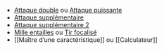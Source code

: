 - [Attaque double](../../../2.%20Talents/3.%20Talent%20modifant%20un%20méchanique%20de%20base/Actions/Attaque%20double.md) ou [Attaque puissante](../../../2.%20Talents/3.%20Talent%20modifant%20un%20méchanique%20de%20base/Actions/Attaque%20puissante.md)
- [Attaque supplémentaire](../../../2.%20Talents/3.%20Talent%20modifant%20un%20méchanique%20de%20base/Actions/Attaque%20supplémentaire.md)
- [Attaque supplémentaire 2](../../../2.%20Talents/3.%20Talent%20modifant%20un%20méchanique%20de%20base/Actions/Attaque%20supplémentaire%202.md)
- [Mille entailles](../../../2.%20Talents/3.%20Talent%20modifant%20un%20méchanique%20de%20base/Actions/Mille%20entailles.md) ou [Tir focalisé](../../../2.%20Talents/3.%20Talent%20modifant%20un%20méchanique%20de%20base/Actions/Tir%20focalisé.md)
- [[Maître d’une caractéristique]] ou [[Calculateur]]